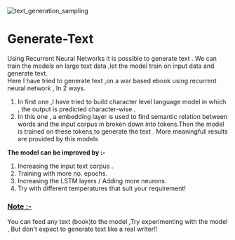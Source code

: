 ![text_generation_sampling](https://user-images.githubusercontent.com/58797479/94343512-589f4900-0036-11eb-9481-f2a6e0bba710.png)

# Generate-Text
Using Recurrent Neural Networks it is possible to generate text . We can train the models on large text data ,let the model train on input data  and generate text.<br> 
Here I have tried to generate text ,on a war based ebook using recurrent neural network , In 2 ways.<br>
<ol>
  <li> In first one ,I have tried to build character level language model in which , the output is predicted character-wise . </li>
  <li> In this one ,  a embedding layer is used to find semantic relation between words and the input corpus in broken down into tokens.Then the model is trained on these tokens,to generate the text . More meaningfull results are provided by this models
  </ol>
<b>The model can be improved by :- </b>
<ol>
  <li>Increasing the input text corpus .</li>
  <li>Training with more no. epochs.</li>
  <li>Increasing the LSTM layers / Adding more neurons.</li>
  <li>Try with different temperatures that suit your requirement!</li>
  </ol>
  
  <h3><u>Note :- </h3></u>You can feed any text (book)to the model ,Try experimenting with the model , But don't expect to generate text like a real writer!!
  

